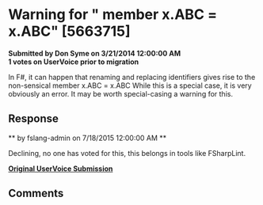 # Warning for "    member x.ABC = x.ABC" [5663715] #

**Submitted by Don Syme on 3/21/2014 12:00:00 AM**  
**1 votes on UserVoice prior to migration**  

In F#, it can happen that renaming and replacing identifiers gives rise to the non-sensical
member x.ABC = x.ABC
While this is a special case, it is very obviously an error. It may be worth special-casing a warning for this.



## Response ##
** by fslang-admin on 7/18/2015 12:00:00 AM **

Declining, no one has voted for this, this belongs in tools like FSharpLint.


**[Original UserVoice Submission](https://fslang.uservoice.com/forums/245727-f-language/suggestions/5663715)**


## Comments ##

